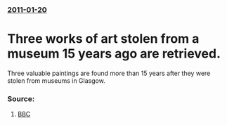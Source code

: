 ### [2011-01-20](/news/2011/01/20/index.md)

# Three works of art stolen from a museum 15 years ago are retrieved. 

Three valuable paintings are found more than 15 years after they were stolen from museums in Glasgow.


### Source:

1. [BBC](http://www.bbc.co.uk/news/uk-scotland-glasgow-west-12237240)
